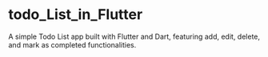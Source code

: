 # todo_List_in_Flutter
A simple Todo List app built with Flutter and Dart, featuring add, edit, delete, and mark as completed functionalities.
